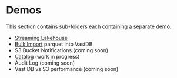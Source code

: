 # Demos

This section contains sub-folders each containing a separate demo:

- [Streaming Lakehouse](./streaming_lakehouse/)
- [Bulk Import](./bulk_import/) parquet into VastDB
- S3 Bucket Notifications (coming soon)
- [Catalog](./catalog) (work in progress)
- Audit Log (coming soon)
- Vast DB vs S3 performance (coming soon)
